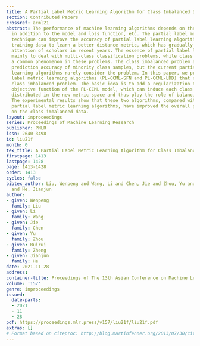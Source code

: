 ```yaml
---
title: A Partial Label Metric Learning Algorithm for Class Imbalanced Data
section: Contributed Papers
crossref: acml21
abstract: The performance of machine learning algorithms depends on the distance metric,
  in addition to the model and loss function, etc. The partial label metric learning
  technique can improve the accuracy of partial label learning algorithms by using
  training data to learn a better distance metric, which has gradually attracted the
  attention of scholars in recent years. The essence of partial label learning is
  mainly to deal with multi-class classification problems, while class imbalance is
  a common phenomenon in these problems. The class imbalanced problem affects the
  prediction accuracy of minority class samples, but the current partial label metric
  learning algorithms rarely consider the problem. In this paper, we propose two partial
  label metric learning algorithms (PL-CCML-SFN and PL-CCML-LDD) that can solve the
  class imbalanced problem. The basic idea is to add a regularization term to the
  objective function of the PL-CCML model, which can induce each class to be uniformly
  distributed in the new metric space and thus play the role of balancing each class.
  The experimental results show that these two algorithms, compared with the existing
  partial label metric learning algorithms, have improved the overall performance
  on the class imbalanced data.
layout: inproceedings
series: Proceedings of Machine Learning Research
publisher: PMLR
issn: 2640-3498
id: liu21f
month: 0
tex_title: A Partial Label Metric Learning Algorithm for Class Imbalanced Data
firstpage: 1413
lastpage: 1428
page: 1413-1428
order: 1413
cycles: false
bibtex_author: Liu, Wenpeng and Wang, Li and Chen, Jie and Zhou, Yu and Zheng, Ruirui
  and He, Jianjun
author:
- given: Wenpeng
  family: Liu
- given: Li
  family: Wang
- given: Jie
  family: Chen
- given: Yu
  family: Zhou
- given: Ruirui
  family: Zheng
- given: Jianjun
  family: He
date: 2021-11-28
address:
container-title: Proceedings of The 13th Asian Conference on Machine Learning
volume: '157'
genre: inproceedings
issued:
  date-parts:
  - 2021
  - 11
  - 28
pdf: https://proceedings.mlr.press/v157/liu21f/liu21f.pdf
extras: []
# Format based on citeproc: http://blog.martinfenner.org/2013/07/30/citeproc-yaml-for-bibliographies/
---
```


